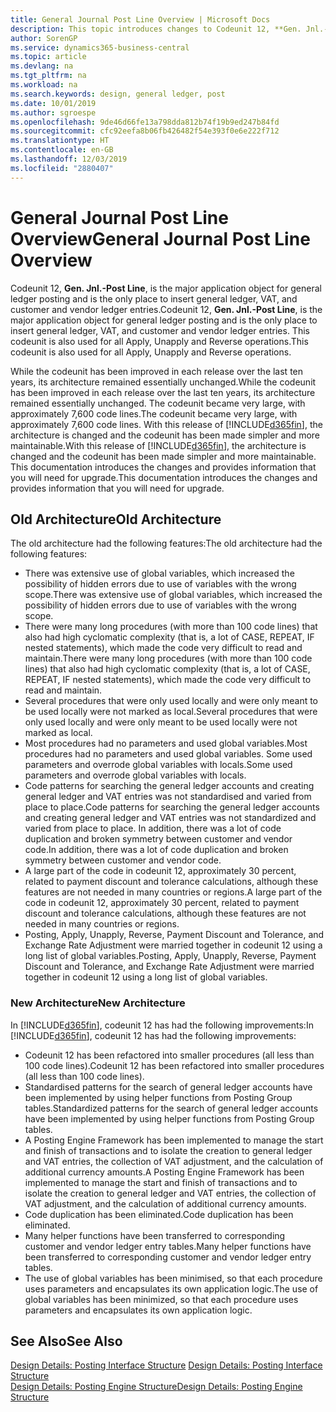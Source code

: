 ```yaml
---
title: General Journal Post Line Overview | Microsoft Docs
description: This topic introduces changes to Codeunit 12, **Gen. Jnl.-Post Line**, which is the major application object for general ledger posting and is the only place to insert general ledger, VAT, and customer and vendor ledger entries.
author: SorenGP
ms.service: dynamics365-business-central
ms.topic: article
ms.devlang: na
ms.tgt_pltfrm: na
ms.workload: na
ms.search.keywords: design, general ledger, post
ms.date: 10/01/2019
ms.author: sgroespe
ms.openlocfilehash: 9de46d66fe13a798dda812b74f19b9ed247b84fd
ms.sourcegitcommit: cfc92eefa8b06fb426482f54e393f0e6e222f712
ms.translationtype: HT
ms.contentlocale: en-GB
ms.lasthandoff: 12/03/2019
ms.locfileid: "2880407"
---
```

# <a name="general-journal-post-line-overview"></a><span data-ttu-id="0fc79-103">General Journal Post Line Overview</span><span class="sxs-lookup"><span data-stu-id="0fc79-103">General Journal Post Line Overview</span></span>
<span data-ttu-id="0fc79-104">Codeunit 12, **Gen. Jnl.-Post Line**, is the major application object for general ledger posting and is the only place to insert general ledger, VAT, and customer and vendor ledger entries.</span><span class="sxs-lookup"><span data-stu-id="0fc79-104">Codeunit 12, **Gen. Jnl.-Post Line**, is the major application object for general ledger posting and is the only place to insert general ledger, VAT, and customer and vendor ledger entries.</span></span> <span data-ttu-id="0fc79-105">This codeunit is also used for all Apply, Unapply and Reverse operations.</span><span class="sxs-lookup"><span data-stu-id="0fc79-105">This codeunit is also used for all Apply, Unapply and Reverse operations.</span></span>  
  
<span data-ttu-id="0fc79-106">While the codeunit has been improved in each release over the last ten years, its architecture remained essentially unchanged.</span><span class="sxs-lookup"><span data-stu-id="0fc79-106">While the codeunit has been improved in each release over the last ten years, its architecture remained essentially unchanged.</span></span> <span data-ttu-id="0fc79-107">The codeunit became very large, with approximately 7,600 code lines.</span><span class="sxs-lookup"><span data-stu-id="0fc79-107">The codeunit became very large, with approximately 7,600 code lines.</span></span> <span data-ttu-id="0fc79-108">With this release of [!INCLUDE[d365fin](includes/d365fin_md.md)], the architecture is changed and the codeunit has been made simpler and more maintainable.</span><span class="sxs-lookup"><span data-stu-id="0fc79-108">With this release of [!INCLUDE[d365fin](includes/d365fin_md.md)], the architecture is changed and the codeunit has been made simpler and more maintainable.</span></span> <span data-ttu-id="0fc79-109">This documentation introduces the changes and provides information that you will need for upgrade.</span><span class="sxs-lookup"><span data-stu-id="0fc79-109">This documentation introduces the changes and provides information that you will need for upgrade.</span></span>  
  
## <a name="old-architecture"></a><span data-ttu-id="0fc79-110">Old Architecture</span><span class="sxs-lookup"><span data-stu-id="0fc79-110">Old Architecture</span></span>  
<span data-ttu-id="0fc79-111">The old architecture had the following features:</span><span class="sxs-lookup"><span data-stu-id="0fc79-111">The old architecture had the following features:</span></span>  
  
* <span data-ttu-id="0fc79-112">There was extensive use of global variables, which increased the possibility of hidden errors due to use of variables with the wrong scope.</span><span class="sxs-lookup"><span data-stu-id="0fc79-112">There was extensive use of global variables, which increased the possibility of hidden errors due to use of variables with the wrong scope.</span></span>  
* <span data-ttu-id="0fc79-113">There were many long procedures (with more than 100 code lines) that also had high cyclomatic complexity (that is, a lot of CASE, REPEAT, IF nested statements), which made the code very difficult to read and maintain.</span><span class="sxs-lookup"><span data-stu-id="0fc79-113">There were many long procedures (with more than 100 code lines) that also had high cyclomatic complexity (that is, a lot of CASE, REPEAT, IF nested statements), which made the code very difficult to read and maintain.</span></span>  
* <span data-ttu-id="0fc79-114">Several procedures that were only used locally and were only meant to be used locally were not marked as local.</span><span class="sxs-lookup"><span data-stu-id="0fc79-114">Several procedures that were only used locally and were only meant to be used locally were not marked as local.</span></span>  
* <span data-ttu-id="0fc79-115">Most procedures had no parameters and used global variables.</span><span class="sxs-lookup"><span data-stu-id="0fc79-115">Most procedures had no parameters and used global variables.</span></span> <span data-ttu-id="0fc79-116">Some used parameters and overrode global variables with locals.</span><span class="sxs-lookup"><span data-stu-id="0fc79-116">Some used parameters and overrode global variables with locals.</span></span>  
* <span data-ttu-id="0fc79-117">Code patterns for searching the general ledger accounts and creating general ledger and VAT entries was not standardised and varied from place to place.</span><span class="sxs-lookup"><span data-stu-id="0fc79-117">Code patterns for searching the general ledger accounts and creating general ledger and VAT entries was not standardized and varied from place to place.</span></span> <span data-ttu-id="0fc79-118">In addition, there was a lot of code duplication and broken symmetry between customer and vendor code.</span><span class="sxs-lookup"><span data-stu-id="0fc79-118">In addition, there was a lot of code duplication and broken symmetry between customer and vendor code.</span></span>  
* <span data-ttu-id="0fc79-119">A large part of the code in codeunit 12, approximately 30 percent, related to payment discount and tolerance calculations, although these features are not needed in many countries or regions.</span><span class="sxs-lookup"><span data-stu-id="0fc79-119">A large part of the code in codeunit 12, approximately 30 percent, related to payment discount and tolerance calculations, although these features are not needed in many countries or regions.</span></span>  
* <span data-ttu-id="0fc79-120">Posting, Apply, Unapply, Reverse, Payment Discount and Tolerance, and Exchange Rate Adjustment were married together in codeunit 12 using a long list of global variables.</span><span class="sxs-lookup"><span data-stu-id="0fc79-120">Posting, Apply, Unapply, Reverse, Payment Discount and Tolerance, and Exchange Rate Adjustment were married together in codeunit 12 using a long list of global variables.</span></span>  
  
### <a name="new-architecture"></a><span data-ttu-id="0fc79-121">New Architecture</span><span class="sxs-lookup"><span data-stu-id="0fc79-121">New Architecture</span></span>  
<span data-ttu-id="0fc79-122">In [!INCLUDE[d365fin](includes/d365fin_md.md)], codeunit 12 has had the following improvements:</span><span class="sxs-lookup"><span data-stu-id="0fc79-122">In [!INCLUDE[d365fin](includes/d365fin_md.md)], codeunit 12 has had the following improvements:</span></span>  
  
* <span data-ttu-id="0fc79-123">Codeunit 12 has been refactored into smaller procedures (all less than 100 code lines).</span><span class="sxs-lookup"><span data-stu-id="0fc79-123">Codeunit 12 has been refactored into smaller procedures (all less than 100 code lines).</span></span>  
* <span data-ttu-id="0fc79-124">Standardised patterns for the search of general ledger accounts have been implemented by using helper functions from Posting Group tables.</span><span class="sxs-lookup"><span data-stu-id="0fc79-124">Standardized patterns for the search of general ledger accounts have been implemented by using helper functions from Posting Group tables.</span></span>  
* <span data-ttu-id="0fc79-125">A Posting Engine Framework has been implemented to manage the start and finish of transactions and to isolate the creation to general ledger and VAT entries, the collection of VAT adjustment, and the calculation of additional currency amounts.</span><span class="sxs-lookup"><span data-stu-id="0fc79-125">A Posting Engine Framework has been implemented to manage the start and finish of transactions and to isolate the creation to general ledger and VAT entries, the collection of VAT adjustment, and the calculation of additional currency amounts.</span></span>  
* <span data-ttu-id="0fc79-126">Code duplication has been eliminated.</span><span class="sxs-lookup"><span data-stu-id="0fc79-126">Code duplication has been eliminated.</span></span>  
* <span data-ttu-id="0fc79-127">Many helper functions have been transferred to corresponding customer and vendor ledger entry tables.</span><span class="sxs-lookup"><span data-stu-id="0fc79-127">Many helper functions have been transferred to corresponding customer and vendor ledger entry tables.</span></span>  
* <span data-ttu-id="0fc79-128">The use of global variables has been minimised, so that each procedure uses parameters and encapsulates its own application logic.</span><span class="sxs-lookup"><span data-stu-id="0fc79-128">The use of global variables has been minimized, so that each procedure uses parameters and encapsulates its own application logic.</span></span>  
  
## <a name="see-also"></a><span data-ttu-id="0fc79-129">See Also</span><span class="sxs-lookup"><span data-stu-id="0fc79-129">See Also</span></span>  
<span data-ttu-id="0fc79-130">[Design Details: Posting Interface Structure](design-details-posting-interface-structure.md) </span><span class="sxs-lookup"><span data-stu-id="0fc79-130">[Design Details: Posting Interface Structure](design-details-posting-interface-structure.md) </span></span>  
[<span data-ttu-id="0fc79-131">Design Details: Posting Engine Structure</span><span class="sxs-lookup"><span data-stu-id="0fc79-131">Design Details: Posting Engine Structure</span></span>](design-details-posting-engine-structure.md)
